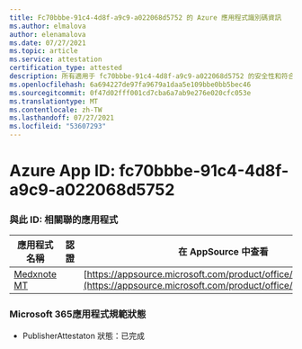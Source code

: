 ```yaml
---
title: Fc70bbbe-91c4-4d8f-a9c9-a022068d5752 的 Azure 應用程式識別碼資訊
ms.author: elmalova
author: elenamalova
ms.date: 07/27/2021
ms.topic: article
ms.service: attestation
certification_type: attested
description: 所有適用于 fc70bbbe-91c4-4d8f-a9c9-a022068d5752 的安全性和符合性資訊資訊。
ms.openlocfilehash: 6a694227de97fa9679a1daa5e109bbe0bb5bec46
ms.sourcegitcommit: 0f47d02fff001cd7cba6a7ab9e276e020cfc053e
ms.translationtype: MT
ms.contentlocale: zh-TW
ms.lasthandoff: 07/27/2021
ms.locfileid: "53607293"
---
```

# <a name="azure-app-id-fc70bbbe-91c4-4d8f-a9c9-a022068d5752"></a>Azure App ID: fc70bbbe-91c4-4d8f-a9c9-a022068d5752


### <a name="apps-associated-with-this-id"></a>與此 ID: 相關聯的應用程式
| **應用程式名稱** | **認證** | **在 AppSource 中查看** |
|--------------|---------------|-----------------------|
| [Medxnote MT](https://docs.microsoft.com/microsoft-365-app-certification/forward/WA200001823) |  | [https://appsource.microsoft.com/product/office/WA200001823](https://appsource.microsoft.com/product/office/WA200001823) |

### <a name="microsoft-365-app-compliance-status"></a>Microsoft 365應用程式規範狀態
- PublisherAttestaton 狀態：已完成
